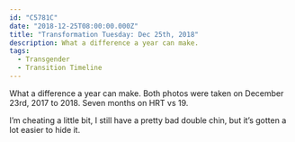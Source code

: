 ```yaml
---
id: "C5781C"
date: "2018-12-25T08:00:00.000Z"
title: "Transformation Tuesday: Dec 25th, 2018"
description: What a difference a year can make.
tags:
  - Transgender
  - Transition Timeline
---
```

What a difference a year can make. Both photos were taken on December 23rd, 2017 to 2018. Seven months on HRT vs 19.

I’m cheating a little bit, I still have a pretty bad double chin, but it’s gotten a lot easier to hide it.
